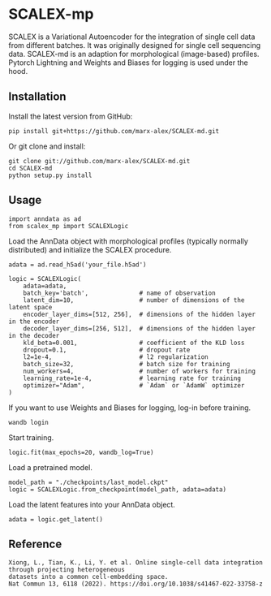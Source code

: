 SCALEX-mp
==============================

SCALEX is a Variational Autoencoder for the integration of single cell data from different batches.
It was originally designed for single cell sequencing data. SCALEX-md is an adaption
for morphological (image-based) profiles. Pytorch Lightning and Weights and Biases for 
logging is used under the hood.

## Installation
Install the latest version from GitHub:

    pip install git+https://github.com/marx-alex/SCALEX-md.git

Or git clone and install:

    git clone git://github.com/marx-alex/SCALEX-md.git
    cd SCALEX-md
    python setup.py install

## Usage

```
import anndata as ad
from scalex_mp import SCALEXLogic
```
Load the AnnData object with morphological profiles (typically normally distributed)
and initialize the SCALEX procedure.
```
adata = ad.read_h5ad('your_file.h5ad')

logic = SCALEXLogic(
    adata=adata,
    batch_key='batch',              # name of observation
    latent_dim=10,                  # number of dimensions of the latent space
    encoder_layer_dims=[512, 256],  # dimensions of the hidden layer in the encoder
    decoder_layer_dims=[256, 512],  # dimensions of the hidden layer in the decoder
    kld_beta=0.001,                 # coefficient of the KLD loss
    dropout=0.1,                    # dropout rate
    l2=1e-4,                        # l2 regularization
    batch_size=32,                  # batch size for training
    num_workers=4,                  # number of workers for training
    learning_rate=1e-4,             # learning rate for training
    optimizer="Adam",               # `Adam` or `AdamW` optimizer
)
```
If you want to use Weights and Biases for logging, log-in before training.
```
wandb login
```
Start training.
```
logic.fit(max_epochs=20, wandb_log=True)
```
Load a pretrained model.
```
model_path = "./checkpoints/last_model.ckpt"
logic = SCALEXLogic.from_checkpoint(model_path, adata=adata)
```
Load the latent features into your AnnData object.
```
adata = logic.get_latent()
```

## Reference

    Xiong, L., Tian, K., Li, Y. et al. Online single-cell data integration through projecting heterogeneous 
    datasets into a common cell-embedding space. 
    Nat Commun 13, 6118 (2022). https://doi.org/10.1038/s41467-022-33758-z
